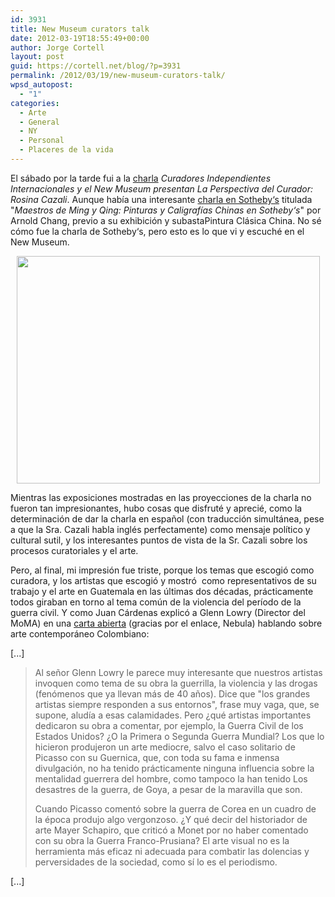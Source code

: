 ```yaml
---
id: 3931
title: New Museum curators talk
date: 2012-03-19T18:55:49+00:00
author: Jorge Cortell
layout: post
guid: https://cortell.net/blog/?p=3931
permalink: /2012/03/19/new-museum-curators-talk/
wpsd_autopost:
  - "1"
categories:
  - Arte
  - General
  - NY
  - Personal
  - Placeres de la vida
---
```

El sábado por la tarde fui a la <a title="https://www.newmuseum.org/events/612" href="https://www.newmuseum.org/events/612" target="_blank">charla</a> _Curadores Independientes Internacionales y el New Museum presentan La Perspectiva del Curador: Rosina Cazali_. Aunque había una interesante <a title="https://www.sothebys.com/en/auctions/2012/fine-classical-chinese-paintings-n08835/exhibitions.html" href="https://www.sothebys.com/en/auctions/2012/fine-classical-chinese-paintings-n08835/exhibitions.html" target="_blank">charla en Sotheby‘s</a> titulada "_Maestros de Ming y Qing: Pinturas y Caligrafías Chinas en Sotheby‘s_" por Arnold Chang, previo a su exhibición y subastaPintura Clásica China. No sé cómo fue la charla de Sotheby‘s, pero esto es lo que vi y escuché en el New Museum.

<p style="text-align: center">
  <img class="aligncenter" title="Talk" src="https://lh5.googleusercontent.com/-VldLJO-RUqw/T2dbdqAaefI/AAAAAAAAA5U/sekkepX3xQ4/s808/20120317_154532.jpg" alt="" width="485" height="364" />
</p>

Mientras las exposiciones mostradas en las proyecciones de la charla no fueron tan impresionantes, hubo cosas que disfruté y aprecié, como la determinación de dar la charla en español (con traducción simultánea, pese a que la Sra. Cazali habla inglés perfectamente) como mensaje político y cultural sutil, y los interesantes puntos de vista de la Sr. Cazali sobre los procesos curatoriales y el arte.

Pero, al final, mi impresión fue triste, porque los temas que escogió como curadora, y los artistas que escogió y mostró  como representativos de su trabajo y el arte en Guatemala en las últimas dos décadas, prácticamente todos giraban en torno al tema común de la violencia del período de la guerra civil. Y como Juan Cárdenas explicó a Glenn Lowry (Director del MoMA) en una <a title="https://www.eltiempo.com/cultura/artes-plasticas/ARTICULO-WEB-NEW_NOTA_INTERIOR-11336241.html" href="https://www.eltiempo.com/cultura/artes-plasticas/ARTICULO-WEB-NEW_NOTA_INTERIOR-11336241.html" target="_blank">carta abierta</a> (gracias por el enlace, Nebula) hablando sobre arte contemporáneo Colombiano: 

[...]

> Al señor Glenn Lowry le parece muy interesante que nuestros artistas invoquen como tema de su obra la guerrilla, la violencia y las drogas (fenómenos que ya llevan más de 40 años). Dice que "los grandes artistas siempre responden a sus entornos", frase muy vaga, que, se supone, aludía a esas calamidades. Pero ¿qué artistas importantes dedicaron su obra a comentar, por ejemplo, la Guerra Civil de los Estados Unidos? ¿O la Primera o Segunda Guerra Mundial? Los que lo hicieron produjeron un arte mediocre, salvo el caso solitario de Picasso con su Guernica, que, con toda su fama e inmensa divulgación, no ha tenido prácticamente ninguna influencia sobre la mentalidad guerrera del hombre, como tampoco la han tenido Los desastres de la guerra, de Goya, a pesar de la maravilla que son.
> 
> Cuando Picasso comentó sobre la guerra de Corea en un cuadro de la época produjo algo vergonzoso. ¿Y qué decir del historiador de arte Mayer Schapiro, que criticó a Monet por no haber comentado con su obra la Guerra Franco-Prusiana? El arte visual no es la herramienta más eficaz ni adecuada para combatir las dolencias y perversidades de la sociedad, como sí lo es el periodismo.

[...]